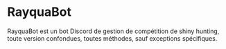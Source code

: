 # RayquaBot
RayquaBot est un bot Discord de gestion de compétition de shiny hunting, toute version confondues, toutes méthodes, sauf exceptions spécifiques.
